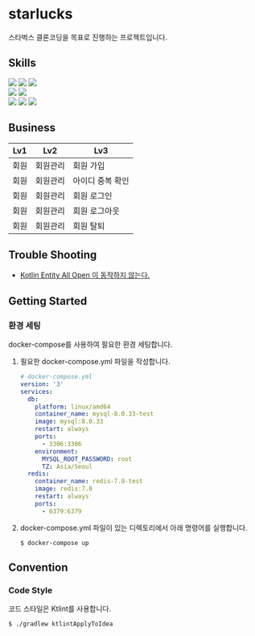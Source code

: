 # starlucks

스타벅스 클론코딩을 목표로 진행하는 프로젝트입니다.

## Skills

<div>
<img src="https://img.shields.io/badge/Kotlin 1.8-7F52FF?style=flat&logo=Kotlin&logoColor=white" />
<img src="https://img.shields.io/badge/Spring Boot 3.1-6DB33F?style=flat&logo=springboot&logoColor=white" />
<img src="https://img.shields.io/badge/Spring Rest Docs-6DB33F?style=flat&logo=springboot&logoColor=white" />
</div>
<div>
<img src="https://img.shields.io/badge/Kotest-7F52FF?style=flat&logo=Kotlin&logoColor=white" />
<img src="https://img.shields.io/badge/Gradle-02303A?style=flat&logo=gradle&logoColor=white" />
</div>
<div>
<img src="https://img.shields.io/badge/MySQL 8-4479A1?style=flat&logo=mysql&logoColor=white" />	
<img src="https://img.shields.io/badge/Redis-DC382D?style=flat&logo=redis&logoColor=white" />

<img src="https://img.shields.io/badge/Docker-2496ED?style=flat&logo=docker&logoColor=white" />
</div>

## Business

| Lv1 | Lv2  | Lv3       |
|-----|------|-----------|
| 회원  | 회원관리 | 회원 가입     |
| 회원  | 회원관리 | 아이디 중복 확인 |
| 회원  | 회원관리 | 회원 로그인    |
| 회원  | 회원관리 | 회원 로그아웃   |
| 회원  | 회원관리 | 회원 탈퇴     |


## Trouble Shooting

- [Kotlin Entity All Open 이 동작하지 않는다.](https://github.com/JisuNa/TIL/blob/main/TroubleShooting/kotlin-entity-all-open.md)

## Getting Started

### 환경 세팅

docker-compose를 사용하여 필요한 환경 세팅합니다.

1. 필요한 docker-compose.yml 파일을 작성합니다.
    ```yaml
    # docker-compose.yml
    version: '3'
    services:
      db:
        platform: linux/amd64
        container_name: mysql-8.0.33-test
        image: mysql:8.0.33
        restart: always
        ports:
          - 3306:3306
        environment:
          MYSQL_ROOT_PASSWORD: root
          TZ: Asia/Seoul
      redis:
        container_name: redis-7.0-test
        image: redis:7.0
        restart: always
        ports:
          - 6379:6379
    ```

2. docker-compose.yml 파일이 있는 디렉토리에서 아래 명령어를 실행합니다.
    ```shell
    $ docker-compose up
    ```

## Convention

### Code Style

코드 스타일은 Ktlint를 사용합니다.

```shell
$ ./gradlew ktlintApplyToIdea
```

